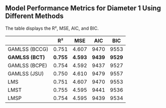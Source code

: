 ## Model Performance Metrics for Diameter 1 Using Different Methods

The table displays the R², MSE, AIC, and BIC.

|                         | R²      | MSE    | AIC   | BIC   |
|-------------------------|---------|--------|-------|-------|
| GAMLSS (BCCG)           | 0.751   | 4.607  | 9470  | 9553  |
| **GAMLSS (BCT)**        | **0.755** | **4.593** | **9439** | **9529** |
| GAMLSS (BCPE)           | 0.754   | 4.592  | 9437  | 9527  |
| GAMLSS (JSU)            | 0.750   | 4.610  | 9479  | 9557  |
| LMS                     | 0.751   | 4.607  | 9470  | 9553  |
| LMST                    | 0.755   | 4.595  | 9441  | 9536  |
| LMSP                    | 0.754   | 4.595  | 9439  | 9534  |
